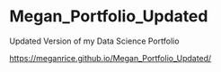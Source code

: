 # Megan_Portfolio_Updated
Updated Version of my Data Science Portfolio

https://meganrice.github.io/Megan_Portfolio_Updated/ 
